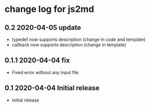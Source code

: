 # change log for js2md

## 0.2 2020-04-05 update

- typedef now supports description (change in code and template)
- callback now supports description (change in template)

## 0.1.1 2020-04-04 fix

- Fixed error without any input file

## 0.1 2020-04-04 Initial release

- Initial release
